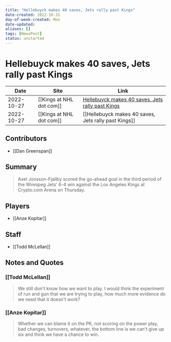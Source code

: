 ```yaml
---
title: "Hellebuyck makes 40 saves, Jets rally past Kings"
date-created: 2022-10-31
day-of-week-created: Mon
date-updated: 
aliases: []
tags: [NewsPost]
status: unstarted
---
```


# Hellebuyck makes 40 saves, Jets rally past Kings

| Date       | Site                 | Link                                                                                                                                |
| ---------- | -------------------- | ----------------------------------------------------------------------------------------------------------------------------------- |
| 2022-10-27 | [[Kings at NHL dot com]] | [Hellebuyck makes 40 saves, Jets rally past Kings](https://www.nhl.com/news/winnipeg-jets-los-angeles-kings-game-recap/c-336550170) |
| 2022-10-27 | [[Kings at NHL dot com]] | [[Hellebuyck makes 40 saves, Jets rally past Kings]]                                                                                |

## Contributors
- [[Dan Greenspan]]


## Summary
> Axel Jonsson-Fjallby scored the go-ahead goal in the third period of the Winnipeg Jets' 6-4 win against the Los Angeles Kings at Crypto.com Arena on Thursday.


## Players
- [[Anze Kopitar]]


## Staff
- [[Todd McLellan]]


## Notes and Quotes
### [[Todd McLellan]]
> We still don't know how we want to play. I would think the experiment of run and gun that we are trying to play, how much more evidence do we need that it doesn't work?

### [[Anze Kopitar]]
> Whether we can blame it on the PK, not scoring on the power play, bad changes, turnovers, whatever, the bottom line is we can't give up six and think we have a chance to win.
